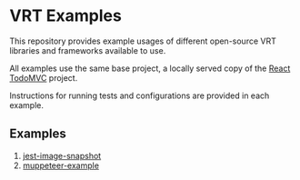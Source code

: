 # VRT Examples

This repository provides example usages of different open-source VRT libraries and frameworks available to use.

All examples use the same base project, a locally served copy of the [React TodoMVC](http://todomvc.com/examples/react/#/) project. 

Instructions for running tests and configurations are provided in each example.

## Examples
1. [jest-image-snapshot](https://github.com/gidztech/vrt-examples/blob/master/examples/jest-image-snapshot-example/README.md)
2. [muppeteer-example](https://github.com/gidztech/vrt-examples/blob/master/examples/muppeteer-example/README.md)
